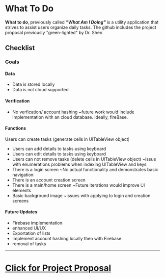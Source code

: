 # What To Do
**What to do**, previously called **_"What Am I Doing"_** is a utility application that strives to assist users organize daily tasks. The github includes the project proposal previously "green-lighted" by Dr. Shen.
## Checklist
### Goals
#### Data
  * Data is stored locally
  * Data is not cloud supported
#### Verification
  * No verfication/ account hashing
  ~future work would include implementation with an cloud database. Ideally, fireBase.
#### Functions
Users can create tasks (generate cells in UITableView object)
  * Users can add details to tasks using keyboard
  * Users can edit details to tasks using keyboard
  * Users can not remove tasks (delete cells in UITableView object)
  ~issue with enumerations problems when indexing UITableView and keys
  * There is a login screen
  ~No actual functionality and demonstrates basic navigation
  * There is an account creation screen
  * There is a main/home screen
  ~Future iterations would improve UI elements
  * Basic background image
  ~issues with applying to login and creation screens
#### Future Updates
  * Firebase implementation
  * enhanced UI/UX
  * Exportation of lists
  * Implement account hashing locally then with Firebase
  * removal of tasks
---
# [Click for Project Proposal](https://github.com/duck-mon/main/blob/main/What%20Am%20I%20Doing_%20-%20New%20Project%20Proposal.pdf)
